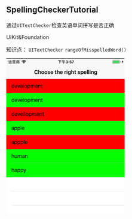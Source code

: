 SpellingCheckerTutorial
----------------------

通过`UITextChecker`检查英语单词拼写是否正确

UIKit&Foundation 

知识点： `UITextChecker`  `rangeOfMisspelledWord()`


![](SpellingCheckerTutorial.jpg)